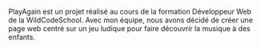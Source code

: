PlayAgain est un projet réalisé au cours de la formation Développeur Web de la WildCodeSchool.
Avec mon équipe, nous avons décidé de créer une page web centré sur un jeu ludique pour faire découvrir la musique à des enfants.
